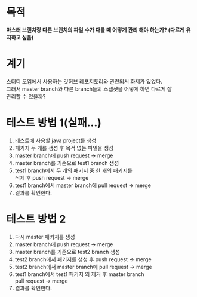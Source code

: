 # 목적
**마스터 브랜치랑 다른 브랜치의 파일 수가 다를 때 어떻게 관리 해야 하는가? (다르게 유지하고 싶음)**

# 계기
스터디 모임에서 사용하는 깃허브 레포지토리와 관련되서 화제가 있었다.    
그래서 master branch와 다른 branch들의 스냅샷을 어떻게 하면 다르게 잘     
관리할 수 있을까?

# 테스트 방법 1(실패...)
1. 테스트에 사용할 java project를 생성
2. 패키지 두 개를 생성 후 목적 없는 파일을 생성
3. master branch에 push request -> merge
4. master branch를 기준으로 test1 branch 생성
5. test1 branch에서 두 개의 패키지 중 한 개의 패키지를    
   삭제 후 push request -> merge
6. test1 branch에서 master branch에 pull request -> merge
7. 결과를 확인한다.

# 테스트 방법 2
1. 다시 master 패키지를 생성
2. master branch에 push request -> merge
3. master branch를 기준으로 test2 branch 생성
4. test2 branch에서 패키지를 생성 후 push request -> merge
6. test2 branch에서 master branch에 pull request -> merge
7. test1 branch에서 test1 패키지 외 제거 후 master branch    
   pull request -> merge
8. 결과를 확인한다.


